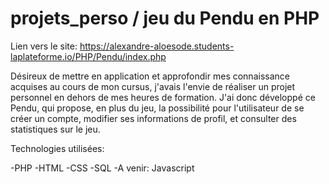 # projets_perso / jeu du Pendu en PHP

Lien vers le site: https://alexandre-aloesode.students-laplateforme.io/PHP/Pendu/index.php

Désireux de mettre en application et approfondir mes connaissance acquises au cours de mon cursus, j'avais l'envie de réaliser un projet personnel en dehors de 
mes heures de formation.
J'ai donc développé ce Pendu, qui propose, en plus du jeu, la possibilité pour l'utilisateur de se créer un compte, modifier ses informations de profil, et consulter 
des statistiques sur le jeu.

Technologies utilisées:

-PHP
-HTML
-CSS
-SQL
-A venir: Javascript
